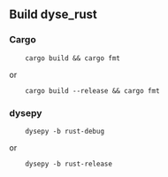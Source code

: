 ## Build dyse_rust
### Cargo
        cargo build && cargo fmt
or

        cargo build --release && cargo fmt

### dysepy
        dysepy -b rust-debug 
or

        dysepy -b rust-release